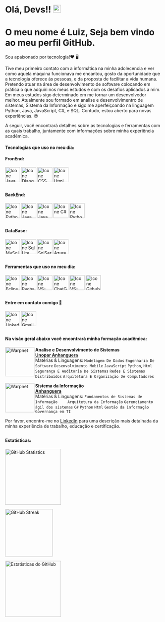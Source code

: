 <link rel="stylesheet" href="https://cdn.jsdelivr.net/gh/devicons/devicon@v2.15.1/devicon.min.css">

# Olá, Devs!! <img src="https://media.giphy.com/media/hvRJCLFzcasrR4ia7z/giphy.gif" width="25px">
<h1>O meu nome é Luiz, Seja bem vindo ao meu perfil GitHub.</h1> 

Sou apaixonado por tecnologia!❤️ 🖥

Tive meu primeiro contato com a informática na minha adolecencia e ver como aquela máquina funcionava me encantou, 
gosto da oportunidade que a tecnologia oferece às pessoas, e da proposta de facilitar a vida humana.
Pretendo atuar na área de desenvolvimento de software colocando em prática o que adquiri nos meus estudos e com os desafios aplicados a mim.
Em meus estudos sigo determinado em me tornar um desenvolvedor melhor.
Atualmente sou formado em analise e desenvolvimentro de sistemas, Sistema da Informação e sigo me aperfeiçoando na linguagem Python, Java, JavaScript,
C#, e SQL. Contudo, estou aberto para novas experiências. 😉 

A seguir, você encontrará detalhes sobre as tecnologias e ferramentas com as quais trabalho, juntamente com informações sobre minha experiência acadêmica.
 
#### Tecnologias que uso no meu dia: 

#### FronEnd:

[<img height="48px" width="48px" alt="Icone Java Script" src="https://skillicons.dev/icons?i=js"/>](https://developer.mozilla.org/pt-BR/docs/Web/JavaScript)
[<img height="48px" width="48px" alt="Icone Django" src="https://skillicons.dev/icons?i=django"/>](https://docs.djangoproject.com/en/5.0/)
 [<img height="48px" width="48px" alt="Icone CSS" src="https://skillicons.dev/icons?i=css"/>](https://developer.mozilla.org/pt-BR/docs/Web/CSS) 
[<img height="48px" width="48px" alt="Icone Html" src="https://skillicons.dev/icons?i=html"/>](https://developer.mozilla.org/pt-BR/docs/Web/HTML) 

##
 
#### BackEnd:

[<img height="48px" width="48px" alt="Icone Python" src="https://skillicons.dev/icons?i=python"/>](https://www.python.org/) 
[<img height="48px" width="48px" alt="Icone Java Script" src="https://skillicons.dev/icons?i=js"/>](https://developer.mozilla.org/pt-BR/docs/Web/JavaScript)
[<img height="48px" width="48px" alt="Icone Java" src="https://skillicons.dev/icons?i=java"/>](https://www.oracle.com/br/java/technologies/) 
[<img height="48px" width="48px" alt="Icone C#" src="https://skillicons.dev/icons?i=cs"/>](https://learn.microsoft.com/pt-br/cpp/cpp/?view=msvc-170) 
[<img height="48px" width="48px" alt="Icone Python" src="https://skillicons.dev/icons?i=cpp"/>](https://dotnet.microsoft.com/pt-br/languages/csharp) 

##

#### DataBase:

[<img height="48px" width="48px" alt="Icone MySql" src="https://skillicons.dev/icons?i=mysql"/>](https://www.mysql.com/) 
[<img height="48px" width="48px" alt="Icone Sql Lite" src="https://skillicons.dev/icons?i=sqlite"/>](https://www.sqlite.org/docs.html) 
[<img height="48px" width="48px" alt="Icone SqlServer" src="https://i.postimg.cc/McX0F2Qv/sql-server-1.png"/>](https://www.apachefriends.org/docs/) 
[<img height="48px" width="48px" alt="Icone Azure" src="https://skillicons.dev/icons?i=azure"/>](https://learn.microsoft.com/en-us/azure/devops/?view=azure-devops)  


##

#### Ferramentas que uso no meu dia:  

[<img height="48px" width="48px" alt="Icone Eclipse" src="https://skillicons.dev/icons?i=eclipse"/>](https://www.eclipse.org/) 
[<img height="48px" width="48px" alt="Icone Pycharm" src="https://skillicons.dev/icons?i=pycharm"/>](https://www.jetbrains.com/pt-br/pycharm/) 
[<img height="48px" width="48px" alt="Icone VS-Code" src="https://skillicons.dev/icons?i=vscode"/>](https://code.visualstudio.com)
[<img height="48px" width="48px" alt="Icone ChatGpt" src="https://i.postimg.cc/dkLWrZBN/bate-papo-gpt.png"/>](https://chatgpt.com/) 
[<img height="48px" width="48px" alt="Icone VS-Studio" src="https://skillicons.dev/icons?i=visualstudio"/>](https://visualstudio.microsoft.com/pt-br/downloads/)
[<img height="48px" width="48px" alt="Icone Github" src="https://skillicons.dev/icons?i=github"/>](https://github.com/) 
## 

#### Entre em contato comigo :calling:

[<img height="48px" width="48px" alt="Icone Linkedin" src="https://skillicons.dev/icons?i=linkedin"/>](https://www.linkedin.com/in/luiz-carvalho-a974a3172)
[<img height="48px" width="48px" alt="Icone Gmail" src="https://skillicons.dev/icons?i=gmail"/>](mailto:luiz.fe.carvalho36@gmail.com)
##

#### Na visão geral abaixo você encontrará minha formação acadêmica:

[<img align="left" height="94px" width="94px" alt="Warpnet" src="https://i.postimg.cc/HJHnrQpH/baixados.jpg"/>](https://www.unopar.com.br/)
**Analise e Desenvolvimento de Sistemas** \
[**Unopar Anhanguera**](https://www.unopar.com.br/) \
Matérias & Linguagens: `Modelagem De Dados` `Engenharia De Software` `Desenvolvimento Mobile` `JavaScript` `Python`, `Html` `Segurança E Auditoria De Sistemas` `Redes E Sistemas Distribuídos` `Arquitetura E Organização De Computadores`
<br/>

[<img align="left" height="94px" width="94px" alt="Warpnet" src="https://i.postimg.cc/K1bxfxCD/339c42e4369ac7ff49bd2e9c25f63ade.jpg"/>](https://www.anhanguera.com/)
**Sistema da Informação** \
[**Anhanguera**](https://www.anhanguera.com/) \
Matérias & Linguagens: `Fundamentos de Sistemas de Informação` `	Arquitetura da Informação` `Gerenciamento ágil dos sistemas` `C#` `Python` `Html` `Gestão da informação` `Governança em TI`
<br/>

Por favor, encontre-me no [LinkedIn](https://www.linkedin.com/in/luiz-carvalho-a974a3172) para uma descrição mais detalhada da minha experiência de trabalho, educação e certificação.
##

#### Estatísticas:

<!-- Estatísticas das linguagens mais usadas -->
[<img height="180px" alt="GitHub Statistics" src="https://github-readme-stats.vercel.app/api/top-langs/?username=luizcarvalho2000&layout=compact&langs_count=7&theme=dark"/>](https://github.com/luizcarvalho2000?tab=repositories)

<!-- Estatísticas de streak de commits -->
[<img height="153px" alt="GitHub Streak" src="http://github-readme-streak-stats.herokuapp.com/?user=luizcarvalho2000&theme=dark&locale=pt_BR&date_format=j%2Fn%5B%2FY%5D"/>](https://github.com/luizcarvalho2000)

<!-- Estatísticas gerais do GitHub -->
[<img height="180px" alt="Estatísticas do GitHub" src="https://github-readme-stats.vercel.app/api/?username=luizcarvalho2000&show_icons=true&theme=dark"/>](https://github.com/luizcarvalho2000)







  

    
  

  
